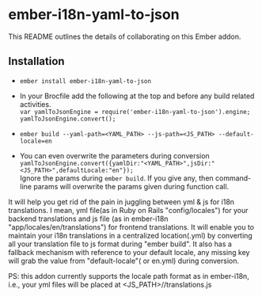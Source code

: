 # ember-i18n-yaml-to-json

This README outlines the details of collaborating on this Ember addon.

## Installation

* `ember install ember-i18n-yaml-to-json`

* In your Brocfile add the following at the top and before any build related activities.<br/>
  `var yamlToJsonEngine = require('ember-i18n-yaml-to-json').engine;`<br/>
  `yamlToJsonEngine.convert();`<br/>

* `ember build --yaml-path=<YAML_PATH> --js-path=<JS_PATH> --default-locale=en`

* You can even overwrite the parameters during conversion <br/>
   `yamlToJsonEngine.convert({yamlDir:"<YAML_PATH>",jsDir:"<JS_PATH>",defaultLocale:"en"});`<br/>
   Ignore the params during `ember build`. If you give any, then command-line params will overwrite the params given during function call.

It will help you get rid of the pain in juggling between yml & js for i18n translations. I mean, yml file(as in Ruby on Rails "config/locales") for your backend translations and js file (as in ember-i18n "app/locales/en/translations") for frontend translations. It will enable you to maintain your i18n translations in a centralized location(.yml) by converting all your translation file to js format during "ember build". It also has a fallback mechanism with reference to your default locale, any missing key will grab the value from "default-locale"( or en.yml) during conversion.

PS: this addon currently supports the locale path format as in ember-i18n, i.e., your yml files will be placed at <JS_PATH>/<LOCALE>/translations.js